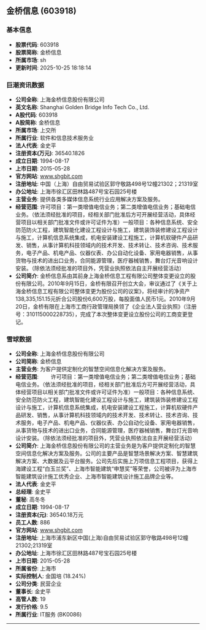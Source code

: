 ## 金桥信息 (603918)

### 基本信息

- **股票代码**: 603918
- **股票简称**: 金桥信息
- **所属市场**: sh
- **更新时间**: 2025-10-25 18:18:14

### 巨潮资讯数据

- **公司全称**: 上海金桥信息股份有限公司
- **英文名称**: Shanghai Golden Bridge Info Tech Co., Ltd.
- **A股代码**: 603918
- **A股简称**: 金桥信息
- **所属市场**: 上交所
- **所属行业**: 软件和信息技术服务业
- **法人代表**: 金史平
- **注册资本(万元)**: 36540.1826
- **成立日期**: 1994-08-17
- **上市日期**: 2015-05-28
- **官方网站**: www.shgbit.com
- **注册地址**: 中国（上海）自由贸易试验区郭守敬路498号12幢21302；21319室
- **办公地址**: 上海市徐汇区田林路487号宝石园25号楼
- **主营业务**: 提供各类多媒体信息系统行业应用解决方案及服务。
- **经营范围**: 许可项目：第一类增值电信业务；第二类增值电信业务；基础电信业务。（依法须经批准的项目，经相关部门批准后方可开展经营活动，具体经营项目以相关部门批准文件或许可证件为准）一般项目：各种信息系统、安全防范防火工程，建筑智能化建设工程设计与施工，建筑装饰装修建设工程设计与施工，计算机信息系统集成，机电安装建设工程施工，计算机软硬件产品研发、销售，从事计算机科技领域内的技术开发、技术转让、技术咨询、技术服务，电子产品、机电产品、仪器仪表、办公自动化设备、家用电器销售，从事货物与技术的进出口业务，合同能源管理，医疗器械销售，舞台灯光音响设计安装。（除依法须经批准的项目外，凭营业执照依法自主开展经营活动）
- **公司简介**: 金桥信息系由其前身上海金桥信息工程有限公司整体变更设立的股份有限公司。2010年9月15日，金桥有限召开创立大会，审议通过了《关于上海金桥信息工程有限公司整体变更为股份公司的议案》，将经审计的净资产138,335,151.15元折合公司股份6,600万股，每股面值人民币1元。2010年9月20日，金桥有限在上海市工商行政管理局换领了《企业法人营业执照》（注册号：310115000228735），完成了本次整体变更设立股份公司的工商变更登记。

### 雪球数据

- **公司全称**: 上海金桥信息股份有限公司
- **公司简称**: 金桥信息
- **主营业务**: 为客户提供定制化的智慧空间信息化解决方案及服务。
- **经营范围**: 　　许可项目：第一类增值电信业务；第二类增值电信业务；基础电信业务。（依法须经批准的项目，经相关部门批准后方可开展经营活动，具体经营项目以相关部门批准文件或许可证件为准）一般项目：各种信息系统、安全防范防火工程，建筑智能化建设工程设计与施工，建筑装饰装修建设工程设计与施工，计算机信息系统集成，机电安装建设工程施工，计算机软硬件产品研发、销售，从事计算机科技领域内的技术开发、技术转让、技术咨询、技术服务，电子产品、机电产品、仪器仪表、办公自动化设备、家用电器销售，从事货物与技术的进出口业务，合同能源管理，医疗器械销售，舞台灯光音响设计安装。（除依法须经批准的项目外，凭营业执照依法自主开展经营活动）
- **公司简介**: 上海金桥信息股份有限公司的主营业务是为客户提供定制化的智慧空间信息化解决方案及服务。公司的主要产品是智慧场景解决方案、智慧建筑解决方案、大数据及云平台服务。公司先后实施上万项信息工程项目，获得上海建设工程“白玉兰奖”、上海市智能建筑“申慧奖”等荣誉，公司被评为上海市智能建筑设计施工优秀企业、上海市智能建筑设计施工品牌企业等。
- **法人代表**: 金史平
- **总经理**: 金史平
- **董秘**: 高冬冬
- **成立日期**: 1994-08-17
- **注册资本(元)**: 36540.18万元
- **员工人数**: 886
- **官方网站**: www.shgbit.com
- **注册地址**: 上海市浦东新区中国(上海)自由贸易试验区郭守敬路498号12幢21302;21319室
- **办公地址**: 上海市徐汇区田林路487号宝石园25号楼
- **上市日期**: 2015-05-28
- **所属省份**: 上海市
- **实际控制人**: 金国培 (18.24%)
- **公司分类**: 民营企业
- **董事长**: 金史平
- **高管人数**: 19
- **发行价格**: 9.5
- **所属行业**: IT服务 (BK0086)

---